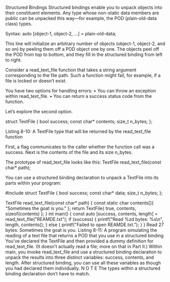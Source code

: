 Structured Bindings
Structured bindings enable you to unpack objects into their constituent elements. Any type whose non-static data members are public can be
unpacked this way—for example, the POD (plain-old-data class) types.

Syntax:
auto [object-1, object-2, ...] = plain-old-data;

This line will initialize an arbitrary number of objects (object-1, object-2, and so on) by peeling them off a POD object one by one. The objects peel off the POD from top to bottom, and they fill in the structured binding from left to right.

Consider a read_text_file function that takes a string argument corresponding to the file path. Such a function might fail, for example, if a file is locked or doesn’t exist.

You have two options for handling errors:
•	 You can throw an exception within read_text_file.
•	 You can return a success status code from the function.

Let’s explore the second option.

struct TextFile {
  bool success;
  const char* contents;
  size_t n_bytes;
};

Listing 8-10: A TextFile type that will be returned by the read_text_file function

First, a flag communicates to the caller whether the function call was a success. Next is the contents of the file and its size n_bytes.

The prototype of read_text_file looks like this:
TextFile read_text_file(const char* path);

You can use a structured binding declaration to unpack a TextFile into
its parts within your program:

#include <cstdio>
struct TextFile {
  bool success;
  const char* data;
  size_t n_bytes;
};

TextFile read_text_file(const char* path) {
const static char contents[]{ "Sometimes the goat is you." };
return TextFile{
true,
contents,
sizeof(contents)
};
}
int main() {
const auto [success, contents, length] = read_text_file("REAMDE.txt");
if (success) {
printf("Read %zd bytes: %s\n", length, contents{);
} else {
printf("Failed to open REAMDE.txt.");
}
}
Read 27 bytes: Sometimes the goat is you.
Listing 8-11: A program simulating the reading of a text file that returns a POD that you
use in a structured binding
You’ve declared the TextFile and then provided a dummy definition
for read_text_file. (It doesn’t actually read a file; more on that in Part II.)
Within main, you invoke read_text_file and use a structured binding
declaration to unpack the results into three distinct variables: success,
contents, and length. After structured binding, you can use all these
variables as though you had declared them individually.
N O T E The types within a structured binding declaration don’t have to match.
